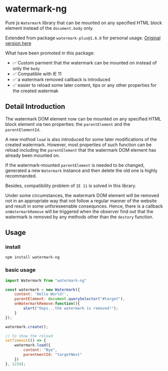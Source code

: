 # watermark-ng
Pure js `Watermark` library that can be mounted on any specified HTML block element instead of the `document.body` only.

Extended from package `watermark-plus@1.6.0` for personal usage. [Original version here](https://gitee.com/yanhuakang/watermark)

What have been promoted in this package:
- ✅ Custom parment that the watermark can be mounted on instead of only the `body`
- ✅ Compatible with IE 11
- ✅ a watermark removed callback is introduced
- ✅ easier to reload some later content, tips or any other properties for the created watermak

## Detail Introduction

The watermark DOM element now can be mounted on any specified HTML block element via two properties: the `parentElement` and the `parentElementId`.

A new mothod `load` is also introduced for some later modifications of the created watermark. However, most properties of such function can be reload including the `parentElement` that the watermark DOM element has already been mounted on.

If the watermark-mounted `parentElement` is needed to be changed, generated a new `Watermark` instance and then delete the old one is highly recommanded.

Besides, compatibility problem of `IE 11` is solved in this library.

Under some circumstances, the watermark DOM element will be removed not in an appropriate way that not follow a regular manner of the website and result in some unforeseenable consequnces. Hence, there is a callback `onWatermarkRemove` will be triggered when the observer find out that the watermark is removed by any methods other than the `destory` function.

## Usage

### install
```shell
npm install watermark-ng
```

### basic usage
```js
import Watermark from "watermark-ng"

const watermark = new Watermark({
    content: 'Hello World!',
    parentElement: document.querySelector("#target"),
    onWatermarkRemove:function(){
        alert("Oops...the watermark is removed!");
    }
});

watermark.create();

// to show the reload
setTimeout(() => {
    watermark.load({
        content: "Bye",
        parentmentId: "targetNext"
    })
}, 1234);
```

